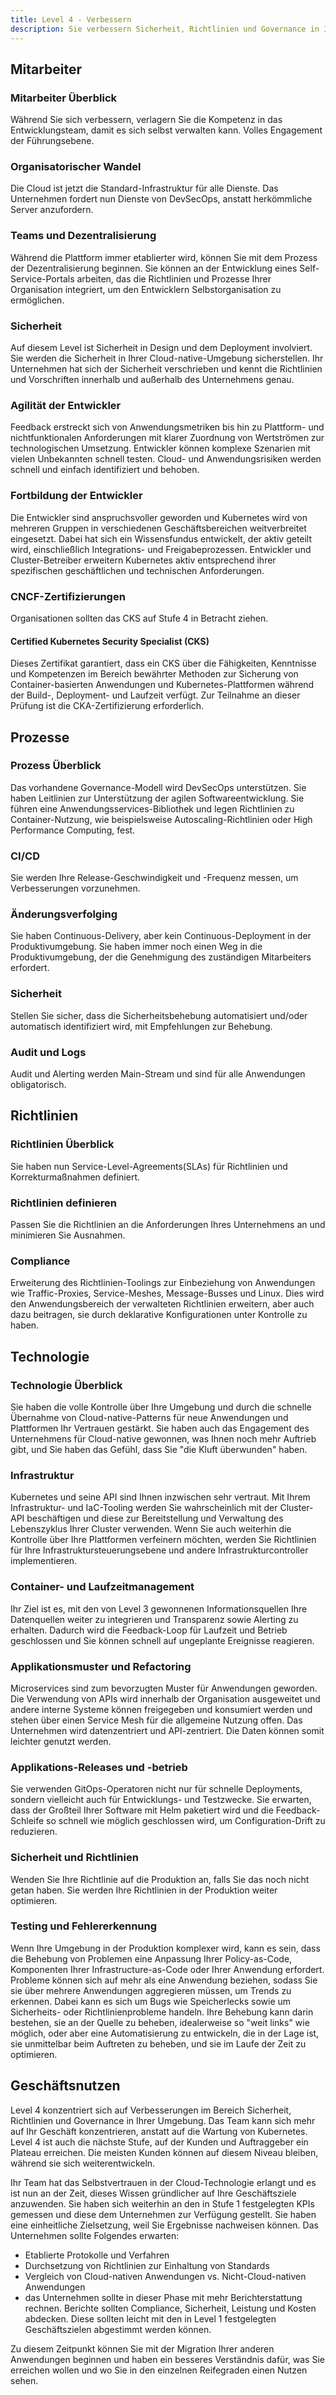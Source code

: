 ```yaml
---
title: Level 4 - Verbessern
description: Sie verbessern Sicherheit, Richtlinien und Governance in Ihrer gesamten Umgebung.
---
```


## <i class="fas fa-users"></i> Mitarbeiter

### Mitarbeiter Überblick

Während Sie sich verbessern, verlagern Sie die Kompetenz in das Entwicklungsteam, damit es sich selbst verwalten kann. Volles Engagement der Führungsebene.

### Organisatorischer Wandel

Die Cloud ist jetzt die Standard-Infrastruktur für alle Dienste. Das Unternehmen fordert nun Dienste von DevSecOps, anstatt herkömmliche Server anzufordern.

### Teams und Dezentralisierung

Während die Plattform immer etablierter wird, können Sie mit dem Prozess der Dezentralisierung beginnen. Sie können an der Entwicklung eines Self-Service-Portals arbeiten, das die Richtlinien und Prozesse Ihrer Organisation integriert, um den Entwicklern Selbstorganisation zu ermöglichen.

### Sicherheit

Auf diesem Level ist Sicherheit in Design und dem Deployment involviert. Sie werden die Sicherheit in Ihrer Cloud-native-Umgebung sicherstellen. Ihr Unternehmen hat sich der Sicherheit verschrieben und kennt die Richtlinien und Vorschriften innerhalb und außerhalb des Unternehmens genau.

### Agilität der Entwickler

Feedback erstreckt sich von Anwendungsmetriken bis hin zu Plattform- und nichtfunktionalen Anforderungen mit klarer Zuordnung von Wertströmen zur technologischen Umsetzung. Entwickler können komplexe Szenarien mit vielen Unbekannten schnell testen. Cloud- und Anwendungsrisiken werden schnell und einfach identifiziert und behoben.

### Fortbildung der Entwickler

Die Entwickler sind anspruchsvoller geworden und Kubernetes wird von mehreren Gruppen in verschiedenen Geschäftsbereichen weitverbreitet eingesetzt. Dabei hat sich ein Wissensfundus entwickelt, der aktiv geteilt wird, einschließlich Integrations- und Freigabeprozessen. Entwickler und Cluster-Betreiber erweitern Kubernetes aktiv entsprechend ihrer spezifischen geschäftlichen und technischen Anforderungen.

### CNCF-Zertifizierungen

Organisationen sollten das CKS auf Stufe 4 in Betracht ziehen.

#### Certified Kubernetes Security Specialist (CKS)

Dieses Zertifikat garantiert, dass ein CKS über die Fähigkeiten, Kenntnisse und Kompetenzen im Bereich bewährter Methoden zur Sicherung von Container-basierten Anwendungen und Kubernetes-Plattformen während der Build-, Deployment- und Laufzeit verfügt. Zur Teilnahme an dieser Prüfung ist die CKA-Zertifizierung erforderlich.

## <i class="fas fa-cogs"></i> Prozesse

### Prozess Überblick

Das vorhandene Governance-Modell wird DevSecOps unterstützen. Sie haben Leitlinien zur Unterstützung der agilen Softwareentwicklung. Sie führen eine Anwendungsservices-Bibliothek und legen Richtlinien zu Container-Nutzung, wie beispielsweise Autoscaling-Richtlinien oder High Performance Computing, fest.

### CI/CD

Sie werden Ihre Release-Geschwindigkeit und -Frequenz messen, um Verbesserungen vorzunehmen.

### Änderungsverfolging

Sie haben Continuous-Delivery, aber kein Continuous-Deployment in der Produktivumgebung. Sie haben immer noch einen Weg in die Produktivumgebung, der die Genehmigung des zuständigen Mitarbeiters erfordert.

### Sicherheit

Stellen Sie sicher, dass die Sicherheitsbehebung automatisiert und/oder automatisch identifiziert wird, mit Empfehlungen zur Behebung.

### Audit und Logs

Audit und Alerting werden Main-Stream und sind für alle Anwendungen obligatorisch.

## <i class="fas fa-edit"></i> Richtlinien

### Richtlinien Überblick

Sie haben nun Service-Level-Agreements(SLAs) für Richtlinien und Korrekturmaßnahmen definiert.

### Richtlinien definieren

Passen Sie die Richtlinien an die Anforderungen Ihres Unternehmens an und minimieren Sie Ausnahmen.

### Compliance

Erweiterung des Richtlinien-Toolings zur Einbeziehung von Anwendungen wie Traffic-Proxies, Service-Meshes, Message-Busses und Linux. Dies wird den Anwendungsbereich der verwalteten Richtlinien erweitern, aber auch dazu beitragen, sie durch deklarative Konfigurationen unter Kontrolle zu haben.

## <i class="fas fa-server"></i> Technologie

### Technologie Überblick

Sie haben die volle Kontrolle über Ihre Umgebung und durch die schnelle Übernahme von Cloud-native-Patterns für neue Anwendungen und Plattformen Ihr Vertrauen gestärkt. Sie haben auch das Engagement des Unternehmens für Cloud-native gewonnen, was Ihnen noch mehr Auftrieb gibt, und Sie haben das Gefühl, dass Sie "die Kluft überwunden" haben.

### Infrastruktur

Kubernetes und seine API sind Ihnen inzwischen sehr vertraut. Mit Ihrem Infrastruktur- und IaC-Tooling werden Sie wahrscheinlich mit der Cluster-API beschäftigen und diese zur Bereitstellung und Verwaltung des Lebenszyklus Ihrer Cluster verwenden. Wenn Sie auch weiterhin die Kontrolle über Ihre Plattformen verfeinern möchten, werden Sie Richtlinien für Ihre Infrastruktursteuerungsebene und andere Infrastrukturcontroller implementieren.

### Container- und Laufzeitmanagement

Ihr Ziel ist es, mit den von Level 3 gewonnenen Informationsquellen Ihre Datenquellen weiter zu integrieren und Transparenz sowie Alerting zu erhalten. Dadurch wird die Feedback-Loop für Laufzeit und Betrieb geschlossen und Sie können schnell auf ungeplante Ereignisse reagieren.

### Applikationsmuster und Refactoring

Microservices sind zum bevorzugten Muster für Anwendungen geworden. Die Verwendung von APIs wird innerhalb der Organisation ausgeweitet und andere interne Systeme können freigegeben und konsumiert werden und stehen über einen Service Mesh für die allgemeine Nutzung offen. Das Unternehmen wird datenzentriert und API-zentriert. Die Daten können somit leichter genutzt werden.

### Applikations-Releases und -betrieb

Sie verwenden GitOps-Operatoren nicht nur für schnelle Deployments, sondern vielleicht auch für Entwicklungs- und Testzwecke. Sie erwarten, dass der Großteil Ihrer Software mit Helm paketiert wird und die Feedback-Schleife so schnell wie möglich geschlossen wird, um Configuration-Drift zu reduzieren.

### Sicherheit und Richtlinien

Wenden Sie Ihre Richtlinie auf die Produktion an, falls Sie das noch nicht getan haben. Sie werden Ihre Richtlinien in der Produktion weiter optimieren.

### Testing und Fehlererkennung

Wenn Ihre Umgebung in der Produktion komplexer wird, kann es sein, dass die Behebung von Problemen eine Anpassung Ihrer Policy-as-Code, Komponenten Ihrer Infrastructure-as-Code oder Ihrer Anwendung erfordert. Probleme können sich auf mehr als eine Anwendung beziehen, sodass Sie sie über mehrere Anwendungen aggregieren müssen, um Trends zu erkennen. Dabei kann es sich um Bugs wie Speicherlecks sowie um Sicherheits- oder Richtlinienprobleme handeln. Ihre Behebung kann darin bestehen, sie an der Quelle zu beheben, idealerweise so "weit links" wie möglich, oder aber eine Automatisierung zu entwickeln, die in der Lage ist, sie unmittelbar beim Auftreten zu beheben, und sie im Laufe der Zeit zu optimieren.

## <i class="fas fa-building"></i> Geschäftsnutzen

Level 4 konzentriert sich auf Verbesserungen im Bereich Sicherheit, Richtlinien und Governance in Ihrer Umgebung. Das Team kann sich mehr auf Ihr Geschäft konzentrieren, anstatt auf die Wartung von Kubernetes. Level 4 ist auch die nächste Stufe, auf der Kunden und Auftraggeber ein Plateau erreichen. Die meisten Kunden können auf diesem Niveau bleiben, während sie sich weiterentwickeln.

Ihr Team hat das Selbstvertrauen in der Cloud-Technologie erlangt und es ist nun an der Zeit, dieses Wissen gründlicher auf Ihre Geschäftsziele anzuwenden. Sie haben sich weiterhin an den in Stufe 1 festgelegten KPIs gemessen und diese dem Unternehmen zur Verfügung gestellt. Sie haben eine einheitliche Zielsetzung, weil Sie Ergebnisse nachweisen können. Das Unternehmen sollte Folgendes erwarten:

- Etablierte Protokolle und Verfahren
- Durchsetzung von Richtlinien zur Einhaltung von Standards
- Vergleich von Cloud-nativen Anwendungen vs. Nicht-Cloud-nativen Anwendungen
- das Unternehmen sollte in dieser Phase mit mehr Berichterstattung rechnen. Berichte sollten Compliance, Sicherheit, Leistung und Kosten abdecken. Diese sollten leicht mit den in Level 1 festgelegten Geschäftszielen abgestimmt werden können.

Zu diesem Zeitpunkt können Sie mit der Migration Ihrer anderen Anwendungen beginnen und haben ein besseres Verständnis dafür, was Sie erreichen wollen und wo Sie in den einzelnen Reifegraden einen Nutzen sehen.

